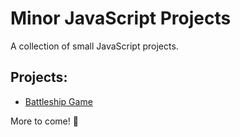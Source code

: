 # Minor JavaScript Projects

A collection of small JavaScript projects.

## Projects:
- [Battleship Game](Battleship-js-game/)

More to come! 🚀
